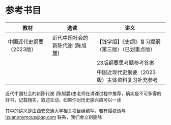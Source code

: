 # 参考书目

| 教材                     | 选读                            | 讲义                                               |
| ------------------------ | ------------------------------- | -------------------------------------------------- |
| 中国近代史纲要（2023版） | 近代中国社会的新陈代谢 (陈旭麓) | 【钱学组】《史纲》复习提纲（第三版）（已划重点版） |
|                          |                                 | 23版纲要思考题参考答案                             |
|                          |                                 | 中国近现代史纲要（2023版）主体资料复习补充参考     |

近代中国社会的新陈代谢 (陈旭麓)由老师在讲课过程中推荐，确实是不可多得的好书，记载翔实，叙述生动，如果你对历史感兴趣可以一读

其中的讲义是由西安交通大学相关项目组编写，若有侵权请与 <lzuanonymous@qq.com> 联系，我们会立刻删除

